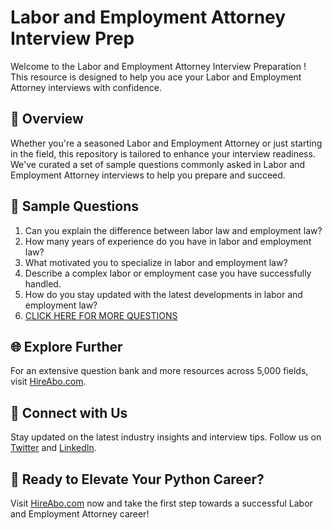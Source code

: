 # Labor and Employment Attorney Interview Prep

Welcome to the Labor and Employment Attorney Interview Preparation ! This resource is designed to help you ace your Labor and Employment Attorney interviews with confidence.

## 🚀 Overview

Whether you're a seasoned Labor and Employment Attorney or just starting in the field, this repository is tailored to enhance your interview readiness. We've curated a set of sample questions commonly asked in Labor and Employment Attorney interviews to help you prepare and succeed.

## 📝 Sample Questions

1. Can you explain the difference between labor law and employment law?
2. How many years of experience do you have in labor and employment law?
3. What motivated you to specialize in labor and employment law?
4. Describe a complex labor or employment case you have successfully handled.
5. How do you stay updated with the latest developments in labor and employment law?
6. [CLICK HERE FOR MORE QUESTIONS](https://hireabo.com/job/9_0_24/Labor%20and%20Employment%20Attorney)

## 🌐 Explore Further

For an extensive question bank and more resources across 5,000 fields, visit [HireAbo.com](https://www.hireabo.com).

## 📱 Connect with Us

Stay updated on the latest industry insights and interview tips. Follow us on [Twitter](https://twitter.com/hireabo) and [LinkedIn](https://www.linkedin.com/in/hire-abo-3609972a8/).

## 🚀 Ready to Elevate Your Python Career?

Visit [HireAbo.com](https://www.hireabo.com) now and take the first step towards a successful Labor and Employment Attorney career!